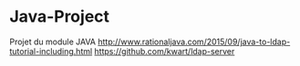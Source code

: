 # Java-Project
Projet du module JAVA
http://www.rationaljava.com/2015/09/java-to-ldap-tutorial-including.html
https://github.com/kwart/ldap-server

